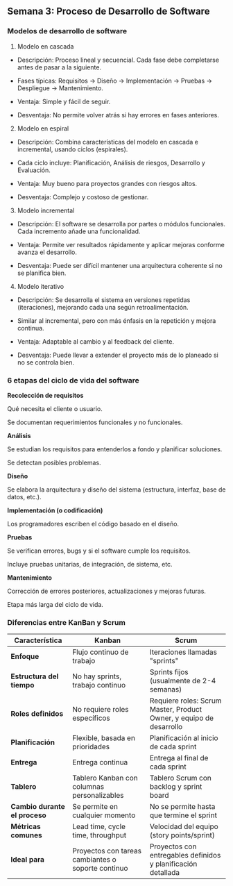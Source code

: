 ## Semana 3: Proceso de Desarrollo de Software
### Modelos de desarrollo de software
1. Modelo en cascada

- Descripción: Proceso lineal y secuencial. Cada fase debe completarse antes de pasar a la siguiente.

- Fases típicas: Requisitos → Diseño → Implementación → Pruebas → Despliegue → Mantenimiento.

- Ventaja: Simple y fácil de seguir.

- Desventaja: No permite volver atrás si hay errores en fases anteriores.

2. Modelo en espiral

- Descripción: Combina características del modelo en cascada e incremental, usando ciclos (espirales).

- Cada ciclo incluye: Planificación, Análisis de riesgos, Desarrollo y Evaluación.

- Ventaja: Muy bueno para proyectos grandes con riesgos altos.

- Desventaja: Complejo y costoso de gestionar.

3. Modelo incremental

- Descripción: El software se desarrolla por partes o módulos funcionales. Cada incremento añade una funcionalidad.

- Ventaja: Permite ver resultados rápidamente y aplicar mejoras conforme avanza el desarrollo.

- Desventaja: Puede ser difícil mantener una arquitectura coherente si no se planifica bien.

4. Modelo iterativo

- Descripción: Se desarrolla el sistema en versiones repetidas (iteraciones), mejorando cada una según retroalimentación.

- Similar al incremental, pero con más énfasis en la repetición y mejora continua.

- Ventaja: Adaptable al cambio y al feedback del cliente.

- Desventaja: Puede llevar a extender el proyecto más de lo planeado si no se controla bien.

### 6 etapas del ciclo de vida del software

**Recolección de requisitos**

Qué necesita el cliente o usuario.

Se documentan requerimientos funcionales y no funcionales.

**Análisis**

Se estudian los requisitos para entenderlos a fondo y planificar soluciones.

Se detectan posibles problemas.

**Diseño**

Se elabora la arquitectura y diseño del sistema (estructura, interfaz, base de datos, etc.).

**Implementación (o codificación)**

Los programadores escriben el código basado en el diseño.

**Pruebas**

Se verifican errores, bugs y si el software cumple los requisitos.

Incluye pruebas unitarias, de integración, de sistema, etc.

**Mantenimiento**

Corrección de errores posteriores, actualizaciones y mejoras futuras.

Etapa más larga del ciclo de vida.


### Diferencias entre KanBan y Scrum

| Característica         | Kanban                                  | Scrum                                     |
|------------------------|------------------------------------------|--------------------------------------------|
| **Enfoque**            | Flujo continuo de trabajo                | Iteraciones llamadas "sprints"             |
| **Estructura del tiempo** | No hay sprints, trabajo continuo       | Sprints fijos (usualmente de 2-4 semanas)  |
| **Roles definidos**    | No requiere roles específicos            | Requiere roles: Scrum Master, Product Owner, y equipo de desarrollo |
| **Planificación**      | Flexible, basada en prioridades          | Planificación al inicio de cada sprint     |
| **Entrega**            | Entrega continua                         | Entrega al final de cada sprint            |
| **Tablero**            | Tablero Kanban con columnas personalizables | Tablero Scrum con backlog y sprint board |
| **Cambio durante el proceso** | Se permite en cualquier momento       | No se permite hasta que termine el sprint  |
| **Métricas comunes**   | Lead time, cycle time, throughput        | Velocidad del equipo (story points/sprint) |
| **Ideal para**         | Proyectos con tareas cambiantes o soporte continuo | Proyectos con entregables definidos y planificación detallada |
